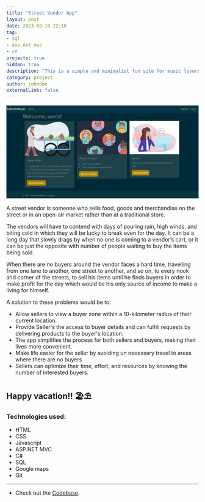 ```yaml
---
title: "Street Vendor App"
layout: post
date: 2023-08-18 22:10
tag: 
- sql 
- asp.net mvc
- c#
projects: true
hidden: true
description: "This is a simple and minimalist fun site for music lovers."
category: project
author: johndoe
externalLink: false
---
```

![street-vendor](docs/assets/images/street-vendor.png)

A street vendor is someone who sells food, goods and merchandise on the street or in an open-air market rather than at a traditional store. 

The vendors will have to contend with days of pouring rain, high winds, and biting cold in which they will be lucky to break even for 
the day. It can be a long day that slowly drags by when no one is coming to a vendor’s cart, or it can be just the opposite with number of people waiting to buy the items being sold.

When there are no buyers around the vendor faces a hard time, travelling from one lane to another, 
one street to another, and so on, to every nook and corner of the streets, to sell his items until he 
finds buyers in order to make profit for the day which would be his only source of income to make 
a living for himself.

A solution to these problems would be to:

- Allow sellers to view a buyer zone within a 10-kilometer radius of their current location.
- Provide Seller's the access to buyer details and can fulfill requests by delivering products to the buyer's location.
- The app simplifies the process for both sellers and buyers, making their lives more convenient.
-  Make life easier for the seller by avoiding un necessary travel to areas where there are no buyers
- Sellers can optimize their time, effort, and resources by knowing the number of interested buyers.


Happy vacation!! 🏖⛱
---
### Technologies used:
- HTML
- CSS
- Javascript
- ASP.NET MVC
- C#
- SQL
- Google maps
- Git

---

* Check out the [Codebase](https://github.com/anniepauline/travel_advisor).

